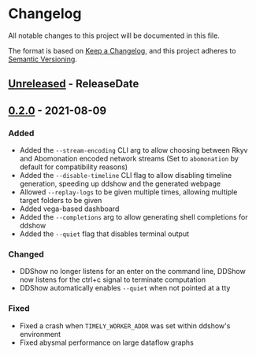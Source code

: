 # Changelog
All notable changes to this project will be documented in this file.

The format is based on [Keep a Changelog](https://keepachangelog.com/en/1.0.0/),
and this project adheres to [Semantic Versioning](https://semver.org/spec/v2.0.0.html).

<!-- next-header -->
## [Unreleased] - ReleaseDate

## [0.2.0] - 2021-08-09

### Added

- Added the `--stream-encoding` CLI arg to allow choosing between Rkyv and Abomonation encoded network streams
  (Set to `abomonation` by default for compatibility reasons)
- Added the `--disable-timeline` CLI flag to allow disabling timeline generation, speeding up ddshow and
  the generated webpage
- Allowed `--replay-logs` to be given multiple times, allowing multiple target folders to be given
- Added vega-based dashboard
- Added the `--completions` arg to allow generating shell completions for ddshow
- Added the `--quiet` flag that disables terminal output

### Changed

- DDShow no longer listens for an enter on the command line, DDShow now listens for the ctrl+c signal
  to terminate computation
- DDShow automatically enables `--quiet` when not pointed at a tty

### Fixed

- Fixed a crash when `TIMELY_WORKER_ADDR` was set within ddshow's environment
- Fixed abysmal performance on large dataflow graphs

<!-- next-url -->
[Unreleased]: https://github.com/Kixiron/ddshow/compare/v0.2.0...HEAD
[0.2.0]: https://github.com/Kixiron/ddshow/releases/tag/v0.1.1...v0.2.0
